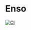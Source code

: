 # Enso

[![CI](https://github.com/igor-enso/nx-workspace/actions/workflows/ci.yml/badge.svg)](https://github.com/igor-enso/nx-workspace/actions/workflows/ci.yml)
